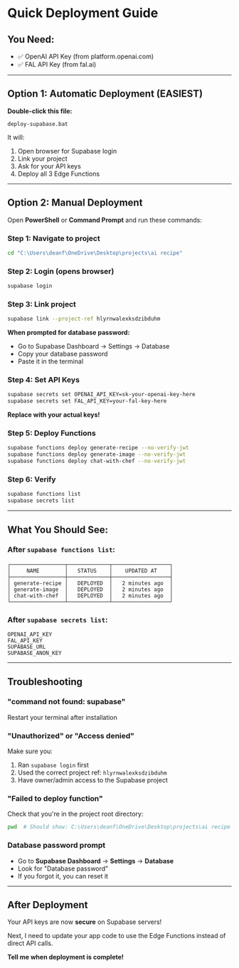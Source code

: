 # Quick Deployment Guide

## You Need:
- ✅ OpenAI API Key (from platform.openai.com)
- ✅ FAL API Key (from fal.ai)

---

## Option 1: Automatic Deployment (EASIEST)

**Double-click this file:**
```
deploy-supabase.bat
```

It will:
1. Open browser for Supabase login
2. Link your project
3. Ask for your API keys
4. Deploy all 3 Edge Functions

---

## Option 2: Manual Deployment

Open **PowerShell** or **Command Prompt** and run these commands:

### Step 1: Navigate to project
```bash
cd "C:\Users\deanf\OneDrive\Desktop\projects\ai recipe"
```

### Step 2: Login (opens browser)
```bash
supabase login
```

### Step 3: Link project
```bash
supabase link --project-ref hlyrnwalexksdzibduhm
```
**When prompted for database password:**
- Go to Supabase Dashboard → Settings → Database
- Copy your database password
- Paste it in the terminal

### Step 4: Set API Keys
```bash
supabase secrets set OPENAI_API_KEY=sk-your-openai-key-here
supabase secrets set FAL_API_KEY=your-fal-key-here
```
**Replace with your actual keys!**

### Step 5: Deploy Functions
```bash
supabase functions deploy generate-recipe --no-verify-jwt
supabase functions deploy generate-image --no-verify-jwt
supabase functions deploy chat-with-chef --no-verify-jwt
```

### Step 6: Verify
```bash
supabase functions list
supabase secrets list
```

---

## What You Should See:

### After `supabase functions list`:
```
┌─────────────────┬─────────────┬──────────────────┐
│     NAME        │   STATUS    │    UPDATED AT    │
├─────────────────┼─────────────┼──────────────────┤
│ generate-recipe │   DEPLOYED  │   2 minutes ago  │
│ generate-image  │   DEPLOYED  │   2 minutes ago  │
│ chat-with-chef  │   DEPLOYED  │   2 minutes ago  │
└─────────────────┴─────────────┴──────────────────┘
```

### After `supabase secrets list`:
```
OPENAI_API_KEY
FAL_API_KEY
SUPABASE_URL
SUPABASE_ANON_KEY
```

---

## Troubleshooting

### "command not found: supabase"
Restart your terminal after installation

### "Unauthorized" or "Access denied"
Make sure you:
1. Ran `supabase login` first
2. Used the correct project ref: `hlyrnwalexksdzibduhm`
3. Have owner/admin access to the Supabase project

### "Failed to deploy function"
Check that you're in the project root directory:
```bash
pwd  # Should show: C:\Users\deanf\OneDrive\Desktop\projects\ai recipe
```

### Database password prompt
- Go to **Supabase Dashboard** → **Settings** → **Database**
- Look for "Database password"
- If you forgot it, you can reset it

---

## After Deployment

Your API keys are now **secure** on Supabase servers!

Next, I need to update your app code to use the Edge Functions instead of direct API calls.

**Tell me when deployment is complete!**
